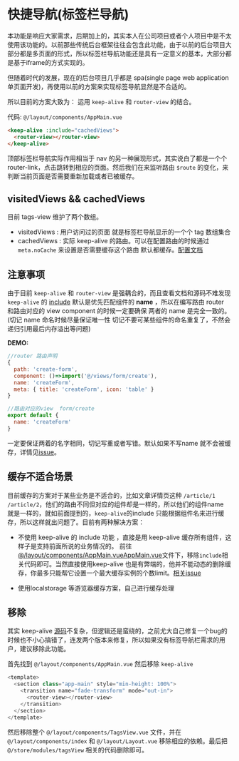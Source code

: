 # 快捷导航(标签栏导航)

本功能是响应大家需求，后期加上的，其实本人在公司项目或者个人项目中是不太使用该功能的。以前那些传统后台框架往往会包含此功能，由于以前的后台项目大部分都是多页面的形式，所以标签栏导航功能还是具有一定意义的基本，大部分都是基于iframe的方式实现的。

但随着时代的发展，现在的后台项目几乎都是 spa(single page web application 单页面开发)，再使用以前的方案来实现标签导航显然是不合适的。

所以目前的方案大致为：
运用 `keep-alive` 和 `router-view` 的结合。

代码: `@/layout/components/AppMain.vue `

```html
<keep-alive :include="cachedViews">
  <router-view></router-view>
</keep-alive>
```

顶部标签栏导航实际作用相当于 nav 的另一种展现形式，其实说白了都是一个个router-link，点击跳转到相应的页面。然后我们在来监听路由 `$route` 的变化，来判断当前页面是否需要重新加载或者已被缓存。

## visitedViews && cachedViews
目前 tags-view 维护了两个数组。
- visitedViews : 用户访问过的页面 就是标签栏导航显示的一个个 tag 数组集合
- cachedViews : 实际 keep-alive 的路由。可以在配置路由的时候通过 `meta.noCache` 来设置是否需要缓存这个路由 默认都缓存。[配置文档](router-and-nav.md)

## 注意事项
由于目前 `keep-alive` 和 `router-view` 是强耦合的，而且查看文档和源码不难发现 `keep-alive` 的 [include](https://cn.vuejs.org/v2/api/#keep-alive) 默认是优先匹配组件的 **name** ，所以在编写路由 router 和路由对应的 view component 的时候一定要确保 两者的 name 是完全一致的。(切记 name 命名时候尽量保证唯一性 切记不要可某些组件的命名重复了，不然会递归引用最后内存溢出等问题)

**DEMO:**
```js
//router 路由声明
{
  path: 'create-form',
  component: ()=>import('@/views/form/create'),
  name: 'createForm',
  meta: { title: 'createForm', icon: 'table' }
}
```

```js
//路由对应的view  form/create
export default {
  name: 'createForm'
}
```

一定要保证两着的名字相同，切记写重或者写错。默认如果不写name 就不会被缓存，详情见[issue](https://github.com/vuejs/vue/issues/6938#issuecomment-345728620)。

## 缓存不适合场景
目前缓存的方案对于某些业务是不适合的，比如文章详情页这种 `/article/1` `/article/2`，他们的路由不同但对应的组件却是一样的，所以他们的组件name 就是一样的，就如前面提到的，`keep-alive`的include 只能根据组件名来进行缓存，所以这样就出问题了。目前有两种解决方案：
- 不使用 keep-alive 的 include 功能 ，直接是用 keep-alive 缓存所有组件，这样子是支持前面所说的业务情况的。
前往[@/layout/components/AppMain.vueAppMain.vue](https://github.com/PanJiaChen/vue-element-admin/blob/master/src/views/layout/components/AppMain.vue)文件下，移除`include`相关代码即可。当然直接使用keep-alive 也是有弊端的，他并不能动态的删除缓存，你最多只能帮它设置一个最大缓存实例的个数limit。[相关issue](https://github.com/vuejs/vue/issues/6509)

- 使用localstorage 等游览器缓存方案，自己进行缓存处理

## 移除
其实 keep-alive [源码](https://github.com/vuejs/vue/blob/dev/src/core/components/keep-alive.js)不复杂，但逻辑还是蛮绕的，之前尤大自己修复一个bug的时候也不小心搞错了，连发两个版本来修复，所以如果没有标签导航栏需求的用户，建议移除此功能。

首先找到 `@/layout/components/AppMain.vue` 然后移除 `keep-alive`
```js
<template>
  <section class="app-main" style="min-height: 100%">
    <transition name="fade-transform" mode="out-in">
      <router-view></router-view>
    </transition>
  </section>
</template>
```

然后移除整个 `@/layout/components/TagsView.vue` 文件，并在`@/layout/components/index` 和 `@/layout/Layout.vue` 移除相应的依赖。最后把 `@/store/modules/tagsView` 相关的代码删除即可。
